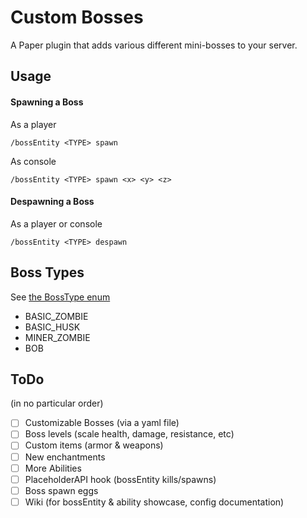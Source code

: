 # Custom Bosses
A Paper plugin that adds various different mini-bosses to your server.

## Usage
#### Spawning a Boss
As a player
```
/bossEntity <TYPE> spawn
```
As console
```
/bossEntity <TYPE> spawn <x> <y> <z>
```

#### Despawning a Boss
As a player or console
```
/bossEntity <TYPE> despawn
```

## Boss Types
See [the BossType enum](/src/main/java/me/redplayer_1/custombosses/bossEntity/BossType.java)
- BASIC_ZOMBIE
- BASIC_HUSK
- MINER_ZOMBIE
- BOB

## ToDo
(in no particular order)
- [ ] Customizable Bosses (via a yaml file)
- [ ] Boss levels (scale health, damage, resistance, etc)
- [ ] Custom items (armor & weapons)
- [ ] New enchantments
- [ ] More Abilities
- [ ] PlaceholderAPI hook (bossEntity kills/spawns)
- [ ] Boss spawn eggs
- [ ] Wiki (for bossEntity & ability showcase, config documentation)
